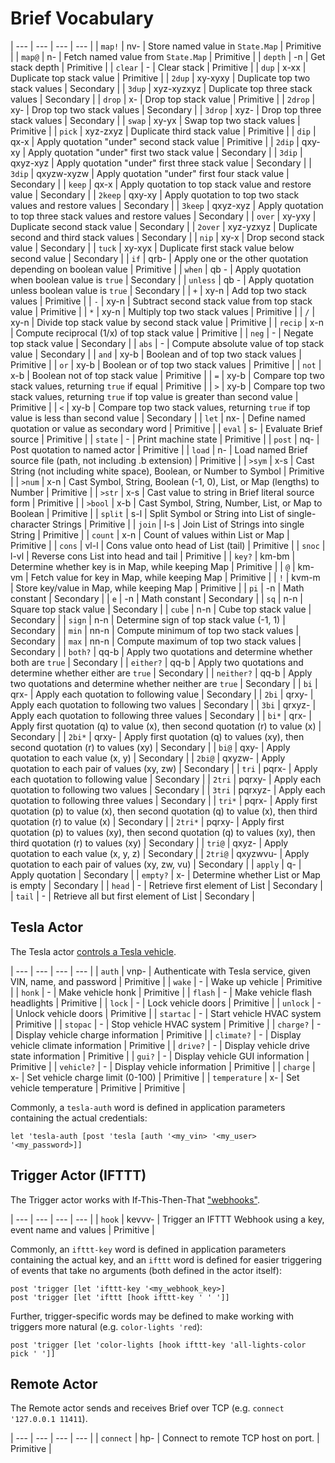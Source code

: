 # Brief Vocabulary

| --- | --- | --- | --- |
| `map!` | nv- | Store named value in `State.Map` | Primitive |
| `map@` | n- | Fetch named value from `State.Map` | Primitive |
| `depth` | -n | Get stack depth | Primitive |
| `clear` | - | Clear stack | Primitive |
| `dup` | x-xx | Duplicate top stack value | Primitive |
| `2dup` | xy-xyxy | Duplicate top two stack values | Secondary |
| `3dup` | xyz-xyzxyz | Duplicate top three stack values | Secondary |
| `drop` | x- | Drop top stack value | Primitive |
| `2drop` | xy- | Drop top two stack values | Secondary |
| `3drop` | xyz- | Drop top three stack values | Secondary |
| `swap` | xy-yx | Swap top two stack values | Primitive |
| `pick` | xyz-zxyz | Duplicate third stack value | Primitive |
| `dip` | qx-x | Apply quotation "under" second stack value | Primitive |
| `2dip` | qxy-xy | Apply quotation "under" first two stack value | Secondary |
| `3dip` | qxyz-xyz | Apply quotation "under" first three stack value | Secondary |
| `3dip` | qxyzw-xyzw | Apply quotation "under" first four stack value | Secondary |
| `keep` | qx-x | Apply quotation to top stack value and restore value | Secondary |
| `2keep` | qxy-xy | Apply quotation to top two stack values and restore values | Secondary |
| `3keep` | qxyz-xyz | Apply quotation to top three stack values and restore values | Secondary |
| `over` | xy-yxy | Duplicate second stack value | Secondary |
| `2over` | xyz-yzxyz | Duplicate second and third stack values | Secondary |
| `nip` | xy-x | Drop second stack value | Secondary |
| `tuck` | xy-xyx | Duplicate first stack value below second value | Secondary |
| `if` | qrb- | Apply one or the other quotation depending on boolean value | Primitive |
| `when` | qb - | Apply quotation when boolean value is `true` | Secondary |
| `unless` | qb - | Apply quotation unless boolean value is `true` | Secondary |
| `+` | xy-n | Add top two stack values | Primitive |
| `-` | xy-n | Subtract second stack value from top stack value | Primitive |
| `*` | xy-n | Multiply top two stack values | Primitive |
| `/` | xy-n | Divide top stack value by second stack value | Primitive |
| `recip` | x-n | Compute reciprocal (1/x) of top stack value | Primitive |
| `neg` | - | Negate top stack value | Secondary |
| `abs` | - | Compute absolute value of top stack value | Secondary |
| `and` | xy-b | Boolean and of top two stack values | Primitive |
| `or` | xy-b | Boolean or of top two stack values | Primitive |
| `not` | x-b | Boolean not of top stack value | Primitive |
| `=` | xy-b | Compare top two stack values, returning `true` if equal | Primitive |
| `>` | xy-b | Compare top two stack values, returning `true` if top value is greater than second value | Primitive |
| `<` | xy-b | Compare top two stack values, returning `true` if top value is less than second value | Secondary |
| `let` | nx- | Define named quotation or value as secondary word | Primitive |
| `eval` | s- | Evaluate Brief source | Primitive |
| `state` | - | Print machine state | Primitive |
| `post` | nq- | Post quotation to named actor | Primitive |
| `load` | n- | Load named Brief source file (path, not including .b extension) | Primitive |
| `>sym` | x-s | Cast String (not including white space), Boolean, or Number to Symbol | Primitive |
| `>num` | x-n | Cast Symbol, String, Boolean (-1, 0), List, or Map (lengths) to Number | Primitive |
| `>str` | x-s | Cast value to string in Brief literal source form | Primitive |
| `>bool` | x-b | Cast Symbol, String, Number, List, or Map to Boolean | Primitive |
| `split` | s-l | Split Symbol or String into List of single-character Strings | Primitive |
| `join` | l-s | Join List of Strings into single String | Primitive |
| `count` | x-n | Count of values within List or Map | Primitive |
| `cons` | vl-l | Cons value onto head of List (tail) | Primitive |
| `snoc` | l-vl | Reverse cons List into head and tail | Primitive |
| `key?` | km-bm | Determine whether key is in Map, while keeping Map | Primitive |
| `@` | km-vm | Fetch value for key in Map, while keeping Map | Primitive |
| `!` | kvm-m | Store key/value in Map, while keeping Map | Primitive |
| `pi` | -n | Math constant | Secondary |
| `e` | -n | Math constant | Secondary |
| `sq` | n-n | Square top stack value | Secondary |
| `cube` | n-n | Cube top stack value | Secondary |
| `sign` | n-n | Determine sign of top stack value (-1, 1) | Secondary |
| `min` | nn-n | Compute minimum of top two stack values | Secondary |
| `max` | nn-n | Compute maximum of top two stack values | Secondary |
| `both?` | qq-b | Apply two quotations and determine whether both are `true` | Secondary |
| `either?` | qq-b | Apply two quotations and determine whether either are `true` | Secondary |
| `neither?` | qq-b | Apply two quotations and determine whether neither are `true` | Secondary |
| `bi` | qrx- | Apply each quotation to following value | Secondary |
| `2bi` | qrxy- | Apply each quotation to following two values | Secondary |
| `3bi` | qrxyz- | Apply each quotation to following three values | Secondary |
| `bi*` | qrx- | Apply first quotation (q) to value (x), then second quotation (r) to value (x) | Secondary |
| `2bi*` | qrxy- | Apply first quotation (q) to values (xy), then second quotation (r) to values (xy) | Secondary |
| `bi@` | qxy- | Apply quotation to each value (x, y) | Secondary |
| `2bi@` | qxyzw- | Apply quotation to each pair of values (xy, zw) | Secondary |
| `tri` | pqrx- | Apply each quotation to following value | Secondary |
| `2tri` | pqrxy- | Apply each quotation to following two values | Secondary |
| `3tri` | pqrxyz- | Apply each quotation to following three values | Secondary |
| `tri*` | pqrx- | Apply first quotation (p) to value (x), then second quotation (q) to value (x), then third quotation (r) to value (x) | Secondary |
| `2tri*` | pqrxy- | Apply first quotation (p) to values (xy), then second quotation (q) to values (xy), then third quotation (r) to values (xy) | Secondary |
| `tri@` | qxyz- | Apply quotation to each value (x, y, z) | Secondary |
| `2tri@` | qxyzwvu- | Apply quotation to each pair of values (xy, zw, vu) | Secondary |
| `apply` | q- | Apply quotation | Secondary |
| `empty?` | x- | Determine whether List or Map is empty | Secondary |
| `head` | - | Retrieve first element of List | Secondary |
| `tail` | - | Retrieve all but first element of List | Secondary |

## Tesla Actor

The Tesla actor [controls a Tesla vehicle](https://github.com/AshleyF/tesla).

| --- | --- | --- | --- |
| `auth` | vnp- | Authenticate with Tesla service, given VIN, name, and password | Primitive |
| `wake` | - | Wake up vehicle | Primitive |
| `honk` | - | Make vehicle honk | Primitive |
| `flash` | - | Make vehicle flash headlights | Primitive |
| `lock` | - | Lock vehicle doors | Primitive |
| `unlock` | - | Unlock vehicle doors | Primitive |
| `startac` | - | Start vehicle HVAC system | Primitive |
| `stopac` | - | Stop vehicle HVAC system | Primitive |
| `charge?` | - | Display vehicle charge information | Primitive |
| `climate?` | - | Display vehicle climate information | Primitive |
| `drive?` | - | Display vehicle drive state information | Primitive |
| `gui?` | - | Display vehicle GUI information | Primitive |
| `vehicle?` | - | Display vehicle information | Primitive |
| `charge` | x- | Set vehicle charge limit (0-100) | Primitive |
| `temperature` | x- | Set vehicle temperature | Primitive | Primitive |

Commonly, a `tesla-auth` word is defined in application parameters containing the actual credentials:

```brief
let 'tesla-auth [post 'tesla [auth '<my_vin> '<my_user> '<my_password>]]
```

## Trigger Actor (IFTTT)

The Trigger actor works with If-This-Then-That ["webhooks"](https://ifttt.com/maker_webhooks).

| --- | --- | --- | --- |
| `hook` | kevvv- | Trigger an IFTTT Webhook using a key, event name and values | Primitive |

Commonly, an `ifttt-key` word is defined in application parameters containing the actual key, and an `ifttt` word is defined for easier triggering of events that take no arguments (both defined in the actor itself):

```brief
post 'trigger [let 'ifttt-key '<my_webhook_key>]
post 'trigger [let 'ifttt [hook ifttt-key ' ' ']]
```

Further, trigger-specific words may be defined to make working with triggers more natural (e.g. `color-lights 'red`):

```brief
post 'trigger [let 'color-lights [hook ifttt-key 'all-lights-color pick ' ']]
```

## Remote Actor

The Remote actor sends and receives Brief over TCP (e.g. `connect '127.0.0.1 11411`).

| --- | --- | --- | --- |
| `connect` | hp- | Connect to remote TCP host on port. | Primitive |
